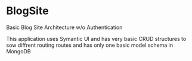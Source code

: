 # BlogSite
Basic Blog Site Architecture w/o Authentication

This application uses Symantic UI and has very basic CRUD structures to sow diffrent routing routes and has only one basic model schema in MongoDB
